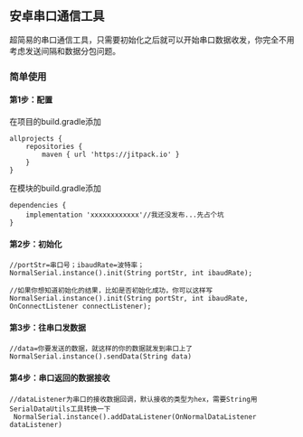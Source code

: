 ## 安卓串口通信工具
超简易的串口通信工具，只需要初始化之后就可以开始串口数据收发，你完全不用考虑发送间隔和数据分包问题。

### 简单使用
#### 第1步：配置
在项目的build.gradle添加
```
allprojects {
    repositories {
        maven { url 'https://jitpack.io' }
    }
}
```
在模块的build.gradle添加
```
dependencies {
    implementation 'xxxxxxxxxxxx'//我还没发布...先占个坑
}
```

#### 第2步：初始化
```
//portStr=串口号；ibaudRate=波特率；
NormalSerial.instance().init(String portStr, int ibaudRate);

//如果你想知道初始化的结果，比如是否初始化成功，你可以这样写
NormalSerial.instance().init(String portStr, int ibaudRate, OnConnectListener connectListener);

```

#### 第3步：往串口发数据
```
//data=你要发送的数据，就这样的你的数据就发到串口上了
NormalSerial.instance().sendData(String data)

```

#### 第4步：串口返回的数据接收
```
//dataListener为串口的接收数据回调，默认接收的类型为hex，需要String用SerialDataUtils工具转换一下
 NormalSerial.instance().addDataListener(OnNormalDataListener dataListener)
```